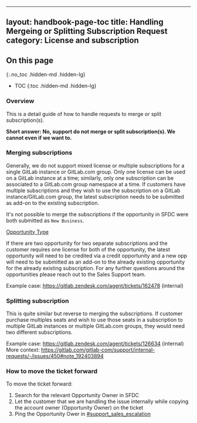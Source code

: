---
layout: handbook-page-toc
title: Handling Mergeing or Splitting Subscription Request
category: License and subscription
--

## On this page
{:.no_toc .hidden-md .hidden-lg}

- TOC
{:toc .hidden-md .hidden-lg}

### Overview

This is a detail guide of how to handle requests to merge or split subscription(s).

**Short answer: No, support do not merge or split subscription(s). We cannot even if we want to.**

### Merging subscriptions

Generally, we do not support mixed license or multiple subscriptions for a single GitLab instance or GitLab.com group. Only one license can be used on a GitLab instance at a time; similarly, only one subscription can be associated to a GitLab.com group namespace at a time. If customers have multiple subscriptions and they wish to use the subscription on a GitLab instance/GitLab.com group, the latest subscription needs to be submitted as add-on to the existing subscription.

It's not possible to merge the subscriptions if the opportunity in SFDC were both submitted as `New Business`.

[Opportunity Type](/images/support/opportunity_type.png)

If there are two opportunity for two separate subscriptions and the customer requires one license for both of the opportunity, the latest opportunity will need to be credited via a credit opportunity and a new opp will need to be submitted as an add-on to the already existing opportunity for the already existing subscription. For any further questions around the opportunities please reach out to the Sales Support team.

Example case: https://gitlab.zendesk.com/agent/tickets/162478 (internal)

### Splitting subscription

This is quite similar but reverse to merging the subscriptions. If customer purchase multiples seats and wish to use those seats in a subscription to multiple GitLab instances or multiple GitLab.com groups, they would need two different subscriptions.

Example case: https://gitlab.zendesk.com/agent/tickets/126634 (internal)
More context: https://gitlab.com/gitlab-com/support/internal-requests/-/issues/450#note_192403894

### How to move the ticket forward

To move the ticket forward:
1. Search for the relevant Opportunity Owner in SFDC
1. Let the customer that we are handling the issue internally while copying the account owner (Opportunity Owner) on the ticket
1. Ping the Opportunity Ower in [#support_sales_escalation](https://gitlab.slack.com/archives/C011JT165J5)
